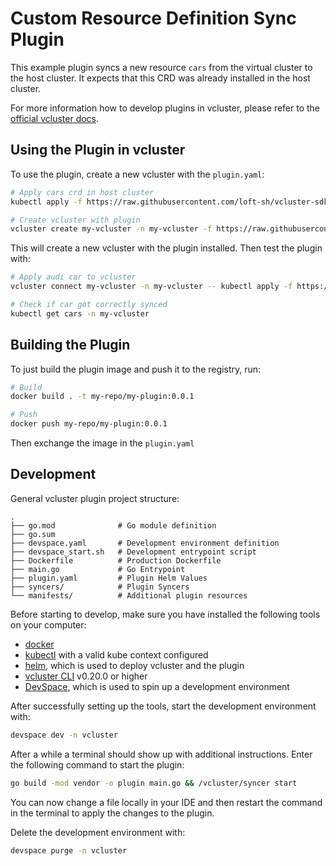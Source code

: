 # Custom Resource Definition Sync Plugin

This example plugin syncs a new resource `cars` from the virtual cluster to the
host cluster. It expects that this CRD was already installed in the host cluster.

For more information how to develop plugins in vcluster, please refer to the
[official vcluster docs](https://www.vcluster.com/docs/plugins/overview).

## Using the Plugin in vcluster

To use the plugin, create a new vcluster with the `plugin.yaml`:

```bash
# Apply cars crd in host cluster
kubectl apply -f https://raw.githubusercontent.com/loft-sh/vcluster-sdk/main/examples/crd-sync/manifests/crds.yaml

# Create vcluster with plugin
vcluster create my-vcluster -n my-vcluster -f https://raw.githubusercontent.com/loft-sh/vcluster-sdk/main/examples/crd-sync/plugin.yaml
```

This will create a new vcluster with the plugin installed. Then test the plugin with:

```bash
# Apply audi car to vcluster
vcluster connect my-vcluster -n my-vcluster -- kubectl apply -f https://raw.githubusercontent.com/loft-sh/vcluster-sdk/main/examples/crd-sync/manifests/audi.yaml

# Check if car got correctly synced
kubectl get cars -n my-vcluster
```

## Building the Plugin

To just build the plugin image and push it to the registry, run:

```bash
# Build
docker build . -t my-repo/my-plugin:0.0.1

# Push
docker push my-repo/my-plugin:0.0.1
```

Then exchange the image in the `plugin.yaml`

## Development

General vcluster plugin project structure:

```text
.
├── go.mod              # Go module definition
├── go.sum
├── devspace.yaml       # Development environment definition
├── devspace_start.sh   # Development entrypoint script
├── Dockerfile          # Production Dockerfile 
├── main.go             # Go Entrypoint
├── plugin.yaml         # Plugin Helm Values
├── syncers/            # Plugin Syncers
└── manifests/          # Additional plugin resources
```

Before starting to develop, make sure you have installed the following tools on
your computer:

- [docker](https://docs.docker.com/)
- [kubectl](https://kubernetes.io/docs/tasks/tools/) with a valid kube context configured
- [helm](https://helm.sh/docs/intro/install/), which is used to deploy vcluster
  and the plugin
- [vcluster CLI](https://www.vcluster.com/docs/getting-started/setup) v0.20.0 or
  higher
- [DevSpace](https://devspace.sh/cli/docs/quickstart), which is used to spin up a
  development environment

After successfully setting up the tools, start the development environment with:

```bash
devspace dev -n vcluster
```

After a while a terminal should show up with additional instructions. Enter the
following command to start the plugin:

```bash
go build -mod vendor -o plugin main.go && /vcluster/syncer start
```

You can now change a file locally in your IDE and then restart the command in the
terminal to apply the changes to the plugin.

Delete the development environment with:

```bash
devspace purge -n vcluster
```
